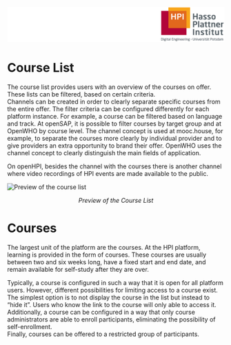 ![HPI Logo](../../img/HPI_Logo.png)


# Course List

The course list provides users with an overview of the courses on offer. These lists can be filtered, based on certain criteria.  
Channels can be created in order to clearly separate specific courses from the entire offer. The filter criteria can be configured differently for each platform instance. For example, a course can be filtered based on language and track. At openSAP, it is possible to filter courses by target group and at OpenWHO by course level. The channel concept is used at mooc.house, for example, to separate the courses more clearly by individual provider and to give providers an extra opportunity to brand their offer. OpenWHO uses the channel concept to clearly distinguish the main fields of application.    

On openHPI, besides the channel with the courses there is another channel where video recordings of HPI events are made available to the public.

<img src="../../../img/features/structure/course_list.png" title="Preview of the course list">  
<p align="center"><i>Preview of the Course List</i></p>

# Courses

The largest unit of the platform are the courses. At the HPI platform, learning is provided in the form of courses. These courses are usually between two and six weeks long, have a fixed start and end date, and remain available for self-study after they are over.  

Typically, a course is configured in such a way that it is open for all platform users. However, different possibilities for limiting access to a course exist.  
The simplest option is to not display the course in the list but instead to “hide it”. Users who know the link to the course will only able to access it.  
Additionally, a course can be configured in a way that only course administrators are able to enroll participants, eliminating the possibility of self-enrollment.  
Finally, courses can be offered to a restricted group of participants.  
